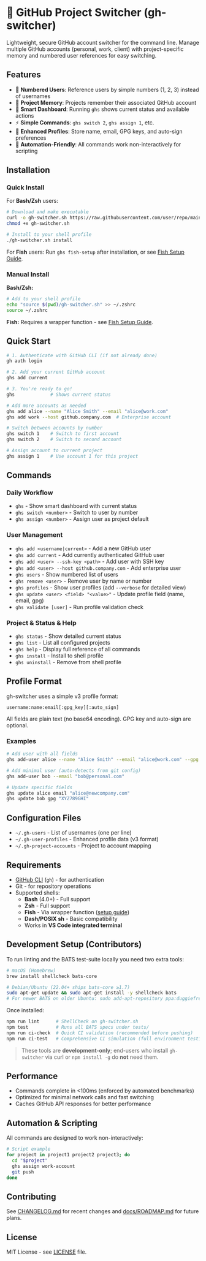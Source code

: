 # 🎯 GitHub Project Switcher (gh-switcher)

Lightweight, secure GitHub account switcher for the command line. Manage multiple GitHub accounts (personal, work, client) with project-specific memory and numbered user references for easy switching.

## Features

- 🔢 **Numbered Users**: Reference users by simple numbers (1, 2, 3) instead of usernames
- 📁 **Project Memory**: Projects remember their associated GitHub account
- 🎯 **Smart Dashboard**: Running `ghs` shows current status and available actions
- ⚡ **Simple Commands**: `ghs switch 2`, `ghs assign 1`, etc.
- 🔐 **Enhanced Profiles**: Store name, email, GPG keys, and auto-sign preferences
- 🤖 **Automation-Friendly**: All commands work non-interactively for scripting

## Installation

### Quick Install

For **Bash/Zsh** users:
```bash
# Download and make executable
curl -o gh-switcher.sh https://raw.githubusercontent.com/user/repo/main/gh-switcher.sh
chmod +x gh-switcher.sh

# Install to your shell profile
./gh-switcher.sh install
```

For **Fish** users: Run `ghs fish-setup` after installation, or see [Fish Setup Guide](docs/FISH_SETUP.md).

### Manual Install

**Bash/Zsh:**
```bash
# Add to your shell profile
echo "source $(pwd)/gh-switcher.sh" >> ~/.zshrc
source ~/.zshrc
```

**Fish:** Requires a wrapper function - see [Fish Setup Guide](docs/FISH_SETUP.md).

## Quick Start

```bash
# 1. Authenticate with GitHub CLI (if not already done)
gh auth login

# 2. Add your current GitHub account
ghs add current

# 3. You're ready to go!
ghs             # Shows current status

# Add more accounts as needed
ghs add alice --name "Alice Smith" --email "alice@work.com"
ghs add work --host github.company.com  # Enterprise account

# Switch between accounts by number
ghs switch 1    # Switch to first account
ghs switch 2    # Switch to second account

# Assign account to current project
ghs assign 1    # Use account 1 for this project
```

## Commands

### Daily Workflow

- `ghs` - Show smart dashboard with current status
- `ghs switch <number>` - Switch to user by number
- `ghs assign <number>` - Assign user as project default

### User Management

- `ghs add <username|current>` - Add a new GitHub user
- `ghs add current` - Add currently authenticated GitHub user
- `ghs add <user> --ssh-key <path>` - Add user with SSH key
- `ghs add <user> --host github.company.com` - Add enterprise user
- `ghs users` - Show numbered list of users
- `ghs remove <user>` - Remove user by name or number
- `ghs profiles` - Show user profiles (add `--verbose` for detailed view)
- `ghs update <user> <field> "<value>"` - Update profile field (name, email, gpg)
- `ghs validate [user]` - Run profile validation check

### Project & Status & Help

- `ghs status` - Show detailed current status
- `ghs list` - List all configured projects
- `ghs help` - Display full reference of all commands
- `ghs install` - Install to shell profile
- `ghs uninstall` - Remove from shell profile

## Profile Format

gh-switcher uses a simple v3 profile format:

```
username:name:email[:gpg_key][:auto_sign]
```

All fields are plain text (no base64 encoding). GPG key and auto-sign are optional.

### Examples

```bash
# Add user with all fields
ghs add-user alice --name "Alice Smith" --email "alice@work.com" --gpg "ABC123DEF" --auto-sign true

# Add minimal user (auto-detects from git config)
ghs add-user bob --email "bob@personal.com"

# Update specific fields
ghs update alice email "alice@newcompany.com"
ghs update bob gpg "XYZ789GHI"
```

## Configuration Files

- `~/.gh-users` - List of usernames (one per line)
- `~/.gh-user-profiles` - Enhanced profile data (v3 format)
- `~/.gh-project-accounts` - Project to account mapping

## Requirements

- [GitHub CLI](https://cli.github.com/) (`gh`) - for authentication
- Git - for repository operations
- Supported shells:
  - **Bash** (4.0+) - Full support
  - **Zsh** - Full support
  - **Fish** - Via wrapper function ([setup guide](docs/FISH_SETUP.md))
  - **Dash/POSIX sh** - Basic compatibility
  - Works in **VS Code integrated terminal**

## Development Setup (Contributors)

To run linting and the BATS test-suite locally you need two extra tools:

```bash
# macOS (Homebrew)
brew install shellcheck bats-core

# Debian/Ubuntu (22.04+ ships bats-core ≥1.7)
sudo apt-get update && sudo apt-get install -y shellcheck bats
# For newer BATS on older Ubuntu: sudo add-apt-repository ppa:duggiefresh/bats && sudo apt-get install bats-core
```

Once installed:

```bash
npm run lint      # ShellCheck on gh-switcher.sh
npm test          # Runs all BATS specs under tests/
npm run ci-check  # Quick CI validation (recommended before pushing)
npm run ci-test   # Comprehensive CI simulation (full environment testing)
```

> These tools are **development-only**; end-users who install `gh-switcher` via
> curl or `npm install -g` do **not** need them.

## Performance

- Commands complete in <100ms (enforced by automated benchmarks)
- Optimized for minimal network calls and fast switching
- Caches GitHub API responses for better performance

## Automation & Scripting

All commands are designed to work non-interactively:

```bash
# Script example
for project in project1 project2 project3; do
  cd "$project"
  ghs assign work-account
  git push
done
```

## Contributing

See [CHANGELOG.md](CHANGELOG.md) for recent changes and [docs/ROADMAP.md](docs/ROADMAP.md) for future plans.

## License

MIT License - see [LICENSE](LICENSE) file.
